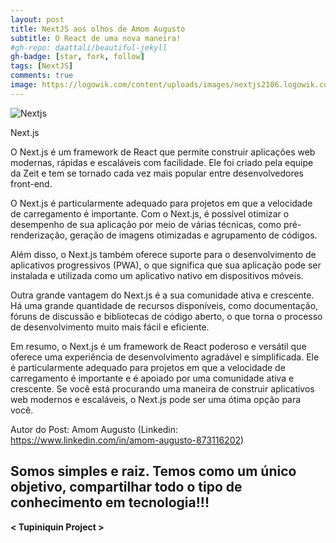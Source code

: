 ```yaml
---
layout: post
title: NextJS aos olhos de Amom Augusto
subtitle: O React de uma nova maneira!
#gh-repo: daattali/beautiful-jekyll
gh-badge: [star, fork, follow]
tags: [NextJS]
comments: true
image: https://logowik.com/content/uploads/images/nextjs2106.logowik.com.webp
---
```


![Nextjs](https://logowik.com/content/uploads/images/nextjs2106.logowik.com.webp)

Next.js


O Next.js é um framework de React que permite construir aplicações web modernas, rápidas e escaláveis com facilidade. Ele foi criado pela equipe da Zeit e tem se tornado cada vez mais popular entre desenvolvedores front-end.

O Next.js é particularmente adequado para projetos em que a velocidade de carregamento é importante. Com o Next.js, é possível otimizar o desempenho de sua aplicação por meio de várias técnicas, como pré-renderização, geração de imagens otimizadas e agrupamento de códigos.

Além disso, o Next.js também oferece suporte para o desenvolvimento de aplicativos progressivos (PWA), o que significa que sua aplicação pode ser instalada e utilizada como um aplicativo nativo em dispositivos móveis.

Outra grande vantagem do Next.js é a sua comunidade ativa e crescente. Há uma grande quantidade de recursos disponíveis, como documentação, fóruns de discussão e bibliotecas de código aberto, o que torna o processo de desenvolvimento muito mais fácil e eficiente.

Em resumo, o Next.js é um framework de React poderoso e versátil que oferece uma experiência de desenvolvimento agradável e simplificada. Ele é particularmente adequado para projetos em que a velocidade de carregamento é importante e é apoiado por uma comunidade ativa e crescente. Se você está procurando uma maneira de construir aplicativos web modernos e escaláveis, o Next.js pode ser uma ótima opção para você.

Autor do Post: Amom Augusto (Linkedin: https://www.linkedin.com/in/amom-augusto-873116202)

## Somos simples e raiz. Temos como um único objetivo, compartilhar todo o tipo de conhecimento em tecnologia!!!

**< Tupiniquin Project >**
